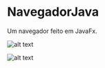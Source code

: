 # NavegadorJava
 Um navegador feito em JavaFx.

![alt text](https://imgur.com/D6eOlsU)

![alt text](https://imgur.com/d8lCXev)
